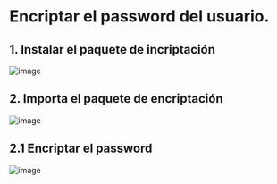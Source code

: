 # Encriptar el password del usuario. 

## 1. Instalar el paquete de incriptación

![image](https://user-images.githubusercontent.com/31961588/200195104-9cec3cef-bb5f-4fa1-99ce-a89ca9189dc7.png)

## 2. Importa el paquete de encriptación

![image](https://user-images.githubusercontent.com/31961588/200195414-2ffdf40c-ba14-478b-a197-d0e2005e608e.png)


## 2.1 Encriptar el password

![image](https://user-images.githubusercontent.com/31961588/200195472-689c1951-8da5-4ec6-9440-b19849d0d8ae.png)
